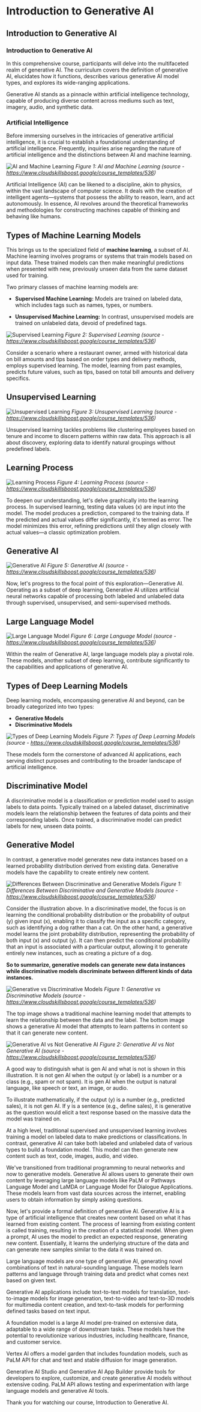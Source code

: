 # Introduction to Generative AI
## Introduction to Generative AI

### Introduction to Generative AI
In this comprehensive course, participants will delve into the multifaceted realm of generative AI. The curriculum covers the definition of generative AI, elucidates how it functions, describes various generative AI model types, and explores its wide-ranging applications.

Generative AI stands as a pinnacle within artificial intelligence technology, capable of producing diverse content across mediums such as text, imagery, audio, and synthetic data.

### Artificial Intelligence
Before immersing ourselves in the intricacies of generative artificial intelligence, it is crucial to establish a foundational understanding of artificial intelligence. Frequently, inquiries arise regarding the nature of artificial intelligence and the distinctions between AI and machine learning.

![AI and Machine Learning](img/AI_ML.png)
*Figure 1: AI and Machine Learning (source - <a href = "https://www.cloudskillsboost.google/course_templates/536" target="_blank">https://www.cloudskillsboost.google/course_templates/536</a>)*

Artificial Intelligence (AI) can be likened to a discipline, akin to physics, within the vast landscape of computer science. It deals with the creation of intelligent agents—systems that possess the ability to reason, learn, and act autonomously. In essence, AI revolves around the theoretical frameworks and methodologies for constructing machines capable of thinking and behaving like humans.

## Types of Machine Learning Models

This brings us to the specialized field of **machine learning**, a subset of AI. Machine learning involves programs or systems that train models based on input data. These trained models can then make meaningful predictions when presented with new, previously unseen data from the same dataset used for training.

Two primary classes of machine learning models are:

- **Supervised Machine Learning:** Models are trained on labeled data, which includes tags such as names, types, or numbers.

- **Unsupervised Machine Learning:** In contrast, unsupervised models are trained on unlabeled data, devoid of predefined tags.

![Supervised Learning](img/sup_learning.png)
*Figure 2: Supervised Learning (source - <a href = "https://www.cloudskillsboost.google/course_templates/536" target="_blank">https://www.cloudskillsboost.google/course_templates/536</a>)*

Consider a scenario where a restaurant owner, armed with historical data on bill amounts and tips based on order types and delivery methods, employs supervised learning. The model, learning from past examples, predicts future values, such as tips, based on total bill amounts and delivery specifics.

## Unsupervised Learning

![Unsupervised Learning](img/unsupervised_learning.png)
*Figure 3: Unsupervised Learning (source - <a href = "https://www.cloudskillsboost.google/course_templates/536" target="_blank">https://www.cloudskillsboost.google/course_templates/536</a>)*

Unsupervised learning tackles problems like clustering employees based on tenure and income to discern patterns within raw data. This approach is all about discovery, exploring data to identify natural groupings without predefined labels.

## Learning Process

![Learning Process](img/Both_Sup_Unsup.png)
*Figure 4: Learning Process (source - <a href = "https://www.cloudskillsboost.google/course_templates/536" target="_blank">https://www.cloudskillsboost.google/course_templates/536</a>)*

To deepen our understanding, let's delve graphically into the learning process. In supervised learning, testing data values (x) are input into the model. The model produces a prediction, compared to the training data. If the predicted and actual values differ significantly, it's termed as error. The model minimizes this error, refining predictions until they align closely with actual values—a classic optimization problem.

## Generative AI

![Generative AI](img/GenAI.png)
*Figure 5: Generative AI (source - <a href = "https://www.cloudskillsboost.google/course_templates/536" target="_blank">https://www.cloudskillsboost.google/course_templates/536</a>)*

Now, let's progress to the focal point of this exploration—Generative AI. Operating as a subset of deep learning, Generative AI utilizes artificial neural networks capable of processing both labeled and unlabeled data through supervised, unsupervised, and semi-supervised methods.

## Large Language Model

![Large Language Model](img/LLM.png)
*Figure 6: Large Language Model (source - <a href = "https://www.cloudskillsboost.google/course_templates/536" target="_blank">https://www.cloudskillsboost.google/course_templates/536</a>)*

Within the realm of Generative AI, large language models play a pivotal role. These models, another subset of deep learning, contribute significantly to the capabilities and applications of generative AI.

## Types of Deep Learning Models

Deep learning models, encompassing generative AI and beyond, can be broadly categorized into two types:

- **Generative Models**
- **Discriminative Models**

![Types of Deep Learning Models](img/DL_Types.png)
*Figure 7: Types of Deep Learning Models (source - <a href = "https://www.cloudskillsboost.google/course_templates/536" target="_blank">https://www.cloudskillsboost.google/course_templates/536</a>)*

These models form the cornerstone of advanced AI applications, each serving distinct purposes and contributing to the broader landscape of artificial intelligence.

## Discriminative Model

A discriminative model is a classification or prediction model used to assign labels to data points. Typically trained on a labeled dataset, discriminative models learn the relationship between the features of data points and their corresponding labels. Once trained, a discriminative model can predict labels for new, unseen data points.

## Generative Model

In contrast, a generative model generates new data instances based on a learned probability distribution derived from existing data. Generative models have the capability to create entirely new content.

![Differences Between Discriminative and Generative Models](img/diff_Disc_Gen.png)
*Figure 1: Differences Between Discriminative and Generative Models (source - <a href = "https://www.cloudskillsboost.google/course_templates/536" target="_blank">https://www.cloudskillsboost.google/course_templates/536</a>)*

Consider the illustration above. In a discriminative model, the focus is on learning the conditional probability distribution or the probability of output (y) given input (x), enabling it to classify the input as a specific category, such as identifying a dog rather than a cat. On the other hand, a generative model learns the joint probability distribution, representing the probability of both input (x) and output (y). It can then predict the conditional probability that an input is associated with a particular output, allowing it to generate entirely new instances, such as creating a picture of a dog.


**So to summarize, generative models can generate new data instances while discriminative models discriminate between different kinds of data instances.**

![Generative vs Discriminative Models](img/Gen_Des.png)
*Figure 1: Generative vs Discriminative Models (source - <a href = "https://www.cloudskillsboost.google/course_templates/536" target="_blank">https://www.cloudskillsboost.google/course_templates/536</a>)*

The top image shows a traditional machine learning model that attempts to learn the relationship between the data and the label. The bottom image shows a generative AI model that attempts to learn patterns in content so that it can generate new content.

![Generative AI vs Not Generative AI](img/GenAI_notGenAI.png)
*Figure 2: Generative AI vs Not Generative AI (source - <a href = "https://www.cloudskillsboost.google/course_templates/536" target="_blank">https://www.cloudskillsboost.google/course_templates/536</a>)*

A good way to distinguish what is gen AI and what is not is shown in this illustration. It is not gen AI when the output (y or label) is a number or a class (e.g., spam or not spam). It is gen AI when the output is natural language, like speech or text, an image, or audio.

To illustrate mathematically, if the output (y) is a number (e.g., predicted sales), it is not gen AI. If y is a sentence (e.g., define sales), it is generative as the question would elicit a text response based on the massive data the model was trained on.

At a high level, traditional supervised and unsupervised learning involves training a model on labeled data to make predictions or classifications. In contrast, generative AI can take both labeled and unlabeled data of various types to build a foundation model. This model can then generate new content such as text, code, images, audio, and video.

We've transitioned from traditional programming to neural networks and now to generative models. Generative AI allows users to generate their own content by leveraging large language models like PaLM or Pathways Language Model and LaMDA or Language Model for Dialogue Applications. These models learn from vast data sources across the internet, enabling users to obtain information by simply asking questions.

Now, let's provide a formal definition of generative AI. Generative AI is a type of artificial intelligence that creates new content based on what it has learned from existing content. The process of learning from existing content is called training, resulting in the creation of a statistical model. When given a prompt, AI uses the model to predict an expected response, generating new content. Essentially, it learns the underlying structure of the data and can generate new samples similar to the data it was trained on.

Large language models are one type of generative AI, generating novel combinations of text in natural-sounding language. These models learn patterns and language through training data and predict what comes next based on given text.

Generative AI applications include text-to-text models for translation, text-to-image models for image generation, text-to-video and text-to-3D models for multimedia content creation, and text-to-task models for performing defined tasks based on text input.

A foundation model is a large AI model pre-trained on extensive data, adaptable to a wide range of downstream tasks. These models have the potential to revolutionize various industries, including healthcare, finance, and customer service.

Vertex AI offers a model garden that includes foundation models, such as PaLM API for chat and text and stable diffusion for image generation.

Generative AI Studio and Generative AI App Builder provide tools for developers to explore, customize, and create generative AI models without extensive coding. PaLM API allows testing and experimentation with large language models and generative AI tools.

Thank you for watching our course, Introduction to Generative AI.


